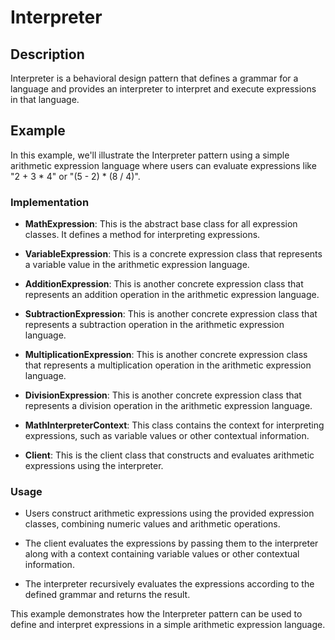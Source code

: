 # Interpreter

## Description

Interpreter is a behavioral design pattern that defines a grammar for a language and provides an interpreter to interpret and execute expressions in that language.

## Example

In this example, we'll illustrate the Interpreter pattern using a simple arithmetic expression language where users can evaluate expressions like "2 + 3 * 4" or "(5 - 2) * (8 / 4)".

### Implementation

- **MathExpression**: This is the abstract base class for all expression classes. It defines a method for interpreting expressions.

- **VariableExpression**: This is a concrete expression class that represents a variable value in the arithmetic expression language.

- **AdditionExpression**: This is another concrete expression class that represents an addition operation in the arithmetic expression language.

- **SubtractionExpression**: This is another concrete expression class that represents a subtraction operation in the arithmetic expression language.

- **MultiplicationExpression**: This is another concrete expression class that represents a multiplication operation in the arithmetic expression language.

- **DivisionExpression**: This is another concrete expression class that represents a division operation in the arithmetic expression language.

- **MathInterpreterContext**: This class contains the context for interpreting expressions, such as variable values or other contextual information.

- **Client**: This is the client class that constructs and evaluates arithmetic expressions using the interpreter.

### Usage

- Users construct arithmetic expressions using the provided expression classes, combining numeric values and arithmetic operations.

- The client evaluates the expressions by passing them to the interpreter along with a context containing variable values or other contextual information.

- The interpreter recursively evaluates the expressions according to the defined grammar and returns the result.

This example demonstrates how the Interpreter pattern can be used to define and interpret expressions in a simple arithmetic expression language.
